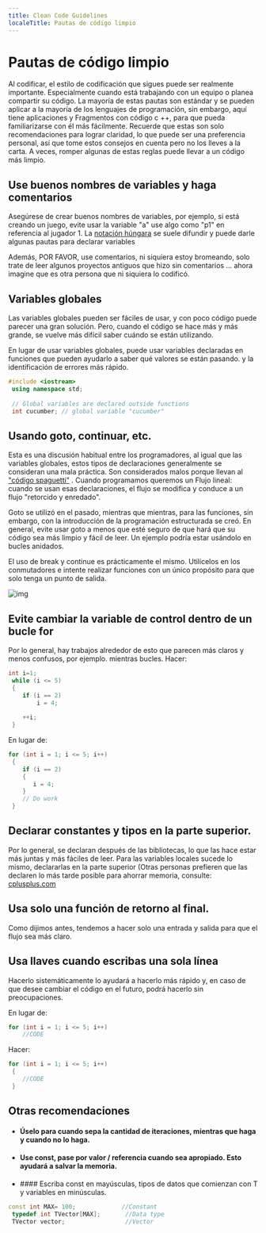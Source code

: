 ```yaml
---
title: Clean Code Guidelines
localeTitle: Pautas de código limpio
---
```

# Pautas de código limpio

Al codificar, el estilo de codificación que sigues puede ser realmente importante. Especialmente cuando está trabajando con un equipo o planea compartir su código. La mayoría de estas pautas son estándar y se pueden aplicar a la mayoría de los lenguajes de programación, sin embargo, aquí tiene aplicaciones y Fragmentos con código c ++, para que pueda familiarizarse con él más fácilmente. Recuerde que estas son solo recomendaciones para lograr claridad, lo que puede ser una preferencia personal, así que tome estos consejos en cuenta pero no los lleves a la carta. A veces, romper algunas de estas reglas puede llevar a un código más limpio.

## Use buenos nombres de variables y haga comentarios

Asegúrese de crear buenos nombres de variables, por ejemplo, si está creando un juego, evite usar la variable "a" use algo como "p1" en referencia al jugador 1. La [notación húngara](https://en.wikipedia.org/wiki/Hungarian_notation) se suele difundir y puede darle algunas pautas para declarar variables

Además, POR FAVOR, use comentarios, ni siquiera estoy bromeando, solo trate de leer algunos proyectos antiguos que hizo sin comentarios ... ahora imagine que es otra persona que ni siquiera lo codificó.

## Variables globales

Las variables globales pueden ser fáciles de usar, y con poco código puede parecer una gran solución. Pero, cuando el código se hace más y más grande, se vuelve más difícil saber cuándo se están utilizando.

En lugar de usar variables globales, puede usar variables declaradas en funciones que pueden ayudarlo a saber qué valores se están pasando. y la identificación de errores más rápido.

```cpp
#include <iostream> 
 using namespace std; 
 
 // Global variables are declared outside functions 
 int cucumber; // global variable "cucumber" 
```

## Usando goto, continuar, etc.

Esta es una discusión habitual entre los programadores, al igual que las variables globales, estos tipos de declaraciones generalmente se consideran una mala práctica. Son considerados malos porque llevan al ["código spaguetti"](https://en.wikipedia.org/wiki/Spaghetti_code) . Cuando programamos queremos un Flujo lineal: cuando se usan esas declaraciones, el flujo se modifica y conduce a un flujo "retorcido y enredado".

Goto se utilizó en el pasado, mientras que mientras, para las funciones, sin embargo, con la introducción de la programación estructurada se creó. En general, evite usar goto a menos que esté seguro de que hará que su código sea más limpio y fácil de leer. Un ejemplo podría estar usándolo en bucles anidados.

El uso de break y continue es prácticamente el mismo. Utilícelos en los conmutadores e intente realizar funciones con un único propósito para que solo tenga un punto de salida.

![img](https://imgs.xkcd.com/comics/goto.png)

## Evite cambiar la variable de control dentro de un bucle for

Por lo general, hay trabajos alrededor de esto que parecen más claros y menos confusos, por ejemplo. mientras bucles. Hacer:

```cpp
int i=1; 
 while (i <= 5) 
 { 
    if (i == 2) 
        i = 4; 
 
    ++i; 
 } 
```

En lugar de:

```cpp
for (int i = 1; i <= 5; i++) 
 { 
    if (i == 2) 
    { 
       i = 4; 
    } 
    // Do work 
 } 
```

## Declarar constantes y tipos en la parte superior.

Por lo general, se declaran después de las bibliotecas, lo que las hace estar más juntas y más fáciles de leer. Para las variables locales sucede lo mismo, declararlas en la parte superior (Otras personas prefieren que las declaren lo más tarde posible para ahorrar memoria, consulte: [cplusplus.com](http://www.cplusplus.com/forum/general/33612/)

## Usa solo una función de retorno al final.

Como dijimos antes, tendemos a hacer solo una entrada y salida para que el flujo sea más claro.

## Usa llaves cuando escribas una sola línea

Hacerlo sistemáticamente lo ayudará a hacerlo más rápido y, en caso de que desee cambiar el código en el futuro, podrá hacerlo sin preocupaciones.

En lugar de:

```cpp
for (int i = 1; i <= 5; i++) 
    //CODE 
```

Hacer:

```cpp
for (int i = 1; i <= 5; i++) 
 { 
    //CODE 
 } 
```

## Otras recomendaciones

*   #### Úselo para cuando sepa la cantidad de iteraciones, mientras que haga y cuando no lo haga.
    
*   #### Use const, pase por valor / referencia cuando sea apropiado. Esto ayudará a salvar la memoria.
    
*   \#### Escriba const en mayúsculas, tipos de datos que comienzan con T y variables en minúsculas.
    

```cpp
const int MAX= 100;             //Constant 
 typedef int TVector[MAX];       //Data type 
 TVector vector;                 //Vector 

```